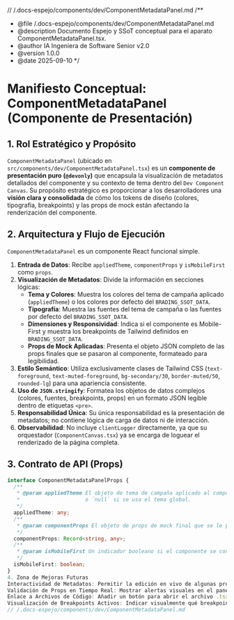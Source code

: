 // /.docs-espejo/components/dev/ComponentMetadataPanel.md
/**
 * @file /.docs-espejo/components/dev/ComponentMetadataPanel.md
 * @description Documento Espejo y SSoT conceptual para el aparato ComponentMetadataPanel.tsx.
 * @author IA Ingeniera de Software Senior v2.0
 * @version 1.0.0
 * @date 2025-09-10
 */
# Manifiesto Conceptual: ComponentMetadataPanel (Componente de Presentación)

## 1. Rol Estratégico y Propósito

`ComponentMetadataPanel` (ubicado en `src/components/dev/ComponentMetadataPanel.tsx`) es un **componente de presentación puro (`@devonly`)** que encapsula la visualización de metadatos detallados del componente y su contexto de tema dentro del `Dev Component Canvas`. Su propósito estratégico es proporcionar a los desarrolladores una **visión clara y consolidada** de cómo los tokens de diseño (colores, tipografía, breakpoints) y las props de mock están afectando la renderización del componente.

## 2. Arquitectura y Flujo de Ejecución

`ComponentMetadataPanel` es un componente React funcional simple.

1.  **Entrada de Datos**: Recibe `appliedTheme`, `componentProps` y `isMobileFirst` como `props`.
2.  **Visualización de Metadatos**: Divide la información en secciones lógicas:
    *   **Tema y Colores**: Muestra los colores del tema de campaña aplicado (`appliedTheme`) o los colores por defecto del `BRADING_SSOT_DATA`.
    *   **Tipografía**: Muestra las fuentes del tema de campaña o las fuentes por defecto del `BRADING_SSOT_DATA`.
    *   **Dimensiones y Responsividad**: Indica si el componente es Mobile-First y muestra los breakpoints de Tailwind definidos en `BRADING_SSOT_DATA`.
    *   **Props de Mock Aplicadas**: Presenta el objeto JSON completo de las props finales que se pasaron al componente, formateado para legibilidad.
3.  **Estilo Semántico**: Utiliza exclusivamente clases de Tailwind CSS (`text-foreground`, `text-muted-foreground`, `bg-secondary/30`, `border-muted/50`, `rounded-lg`) para una apariencia consistente.
4.  **Uso de `JSON.stringify`**: Formatea los objetos de datos complejos (colores, fuentes, breakpoints, props) en un formato JSON legible dentro de etiquetas `<pre>`.
5.  **Responsabilidad Única**: Su única responsabilidad es la presentación de metadatos; no contiene lógica de carga de datos ni de interacción.
6.  **Observabilidad**: No incluye `clientLogger` directamente, ya que su orquestador (`ComponentCanvas.tsx`) ya se encarga de loguear el renderizado de la página completa.

## 3. Contrato de API (Props)

```typescript
interface ComponentMetadataPanelProps {
  /**
   * @param appliedTheme El objeto de tema de campaña aplicado al componente (si aplica),
   *                     o `null` si se usa el tema global.
   */
  appliedTheme: any;
  /**
   * @param componentProps El objeto de props de mock final que se le pasó al componente.
   */
  componentProps: Record<string, any>;
  /**
   * @param isMobileFirst Un indicador booleano si el componente se considera diseñado con un enfoque Mobile-First.
   */
  isMobileFirst: boolean;
}
4. Zona de Mejoras Futuras
Interactividad de Metadatos: Permitir la edición en vivo de algunas props o valores de tema directamente desde el panel y que estos se reflejen en el componente renderizado.
Validación de Props en Tiempo Real: Mostrar alertas visuales en el panel si las componentProps aplicadas no cumplen con el esquema Zod del componente.
Enlace a Archivos de Código: Añadir un botón para abrir el archivo .tsx del componente, su .schema.ts o su .i18n.json directamente en el editor.
Visualización de Breakpoints Activos: Indicar visualmente qué breakpoint de Tailwind está activo en el momento de la visualización.
// /.docs-espejo/components/dev/ComponentMetadataPanel.md